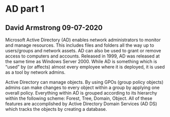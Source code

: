 # AD part 1
## David Armstrong 09-07-2020

Microsoft Active Directory (AD) enables network administrators to monitor and manage resources. This includes files and folders all the way up to users/groups and network assets. AD can also be used to grant or remove access to computers and accounts. Released in 1999, AD was released at the same time as Windows Server 2000. While AD is something which is “used” by (or affects) almost every employee where it is deployed, it is used as a tool by network admins.

Active Directory can manage objects. By using GPOs (group policy objects) admins can make changes to every object within a group by applying one overall policy. Everything within AD is grouped according to its hierarchy within the following scheme: Forest, Tree, Domain, Object. All of these features are accomplished by  Active Directory Domain Services (AD DS) which tracks the objects by creating a database. 
